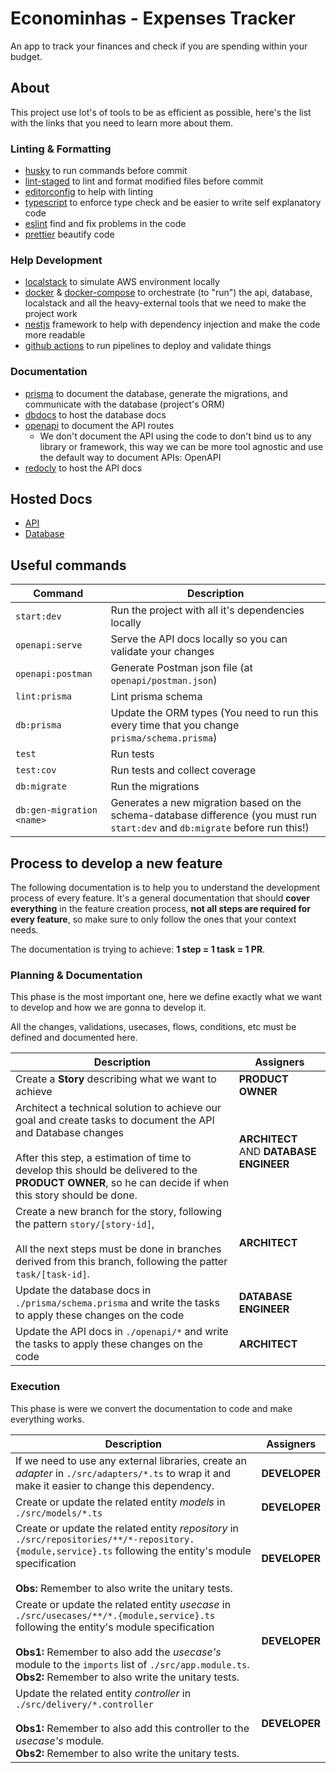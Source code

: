 # Econominhas - Expenses Tracker

An app to track your finances and check if you are spending within your budget.

## About

This project use lot's of tools to be as efficient as possible, here's the list with the links that you need to learn more about them.

### Linting & Formatting

- [husky](https://typicode.github.io/husky/) to run commands before commit
- [lint-staged](https://www.npmjs.com/package/lint-staged) to lint and format modified files before commit
- [editorconfig](https://editorconfig.org/) to help with linting
- [typescript](https://www.typescriptlang.org/) to enforce type check and be easier to write self explanatory code
- [eslint](https://eslint.org/) find and fix problems in the code
- [prettier](https://prettier.io/) beautify code

### Help Development

- [localstack](https://www.localstack.cloud/) to simulate AWS environment locally
- [docker](https://www.docker.com/) & [docker-compose](https://docs.docker.com/compose/) to orchestrate (to "run") the api, database, localstack and all the heavy-external tools that we need to make the project work
- [nestjs](https://nestjs.com/) framework to help with dependency injection and make the code more readable
- [github actions](https://docs.github.com/en/actions) to run pipelines to deploy and validate things

### Documentation

- [prisma](https://www.prisma.io/) to document the database, generate the migrations, and communicate with the database (project's ORM)
- [dbdocs](https://dbdocs.io/) to host the database docs
- [openapi](https://www.openapis.org/) to document the API routes
  - We don't document the API using the code to don't bind us to any library or framework, this way we can be more tool agnostic and use the default way to document APIs: OpenAPI
- [redocly](https://redocly.com/) to host the API docs

## Hosted Docs

- [API](https://wise-bulldog-88.redoc.ly/)
- [Database](https://dbdocs.io/henriqueleite42/Econominhas?view=relationships)

## Useful commands

| Command                   | Description                                                                                                                    |
| ------------------------- | ------------------------------------------------------------------------------------------------------------------------------ |
| `start:dev`               | Run the project with all it's dependencies locally                                                                             |
| `openapi:serve`           | Serve the API docs locally so you can validate your changes                                                                    |
| `openapi:postman`         | Generate Postman json file (at `openapi/postman.json`)                                                                         |
| `lint:prisma`             | Lint prisma schema                                                                                                             |
| `db:prisma`               | Update the ORM types (You need to run this every time that you change `prisma/schema.prisma`)                                  |
| `test`                    | Run tests                                                                                                                      |
| `test:cov`                | Run tests and collect coverage                                                                                                 |
| `db:migrate`              | Run the migrations                                                                                                             |
| `db:gen-migration <name>` | Generates a new migration based on the schema-database difference (you must run `start:dev` and `db:migrate` before run this!) |

## Process to develop a new feature

The following documentation is to help you to understand the development process of every feature. It's a general documentation that should **cover everything** in the feature creation process, **not all steps are required for every feature**, so make sure to only follow the ones that your context needs.

The documentation is trying to achieve: **1 step = 1 task = 1 PR**.

### Planning & Documentation

This phase is the most important one, here we define exactly what we want to develop and how we are gonna to develop it.

All the changes, validations, usecases, flows, conditions, etc must be defined and documented here.

<table>
	<thead>
		<tr>
			<th>Description</th>
			<th>Assigners</th>
		</tr>
	</thead>
	<tbody>
		<tr>
			<td>
				Create a <b>Story</b> describing what we want to achieve
			</td>
			<td>
				<b>PRODUCT OWNER</b>
			</td>
		</tr>
		<tr>
			<td>
				Architect a technical solution to achieve our goal and create tasks to document the API and Database changes
				</br>
				</br>
				After this step, a estimation of time to develop this should be delivered to the <b>PRODUCT OWNER</b>, so he can decide if when this story should be done.
			</td>
			<td>
				<b>ARCHITECT</b>
				AND
				<b>DATABASE ENGINEER</b>
			</td>
		</tr>
		<tr>
			<td>
				Create a new branch for the story, following the pattern <code>story/[story-id]</code>,
				</br>
				</br>
				All the next steps must be done in branches derived from this branch, following the patter <code>task/[task-id]</code>.
			</td>
			<td>
				<b>ARCHITECT</b>
			</td>
		</tr>
		<tr>
			<td>
				Update the database docs in <code>./prisma/schema.prisma</code> and write the tasks to apply these changes on the code
			</td>
			<td>
				<b>DATABASE ENGINEER</b>
			</td>
		</tr>
		<tr>
			<td>
				Update the API docs in <code>./openapi/*</code> and write the tasks to apply these changes on the code
			</td>
			<td>
				<b>ARCHITECT</b>
			</td>
		</tr>
	</tbody>
</table>

### Execution

This phase is were we convert the documentation to code and make everything works.

<table>
	<thead>
		<tr>
			<th>Description</th>
			<th>Assigners</th>
		</tr>
	</thead>
	<tbody>
		<tr>
			<td>
				If we need to use any external libraries, create an <i>adapter</i> in <code>./src/adapters/*.ts</code> to wrap it and make it easier to change this dependency.
			</td>
			<td>
				<b>DEVELOPER</b>
			</td>
		</tr>
		<tr>
			<td>
				Create or update the related entity <i>models</i> in <code>./src/models/*.ts</code>
			</td>
			<td>
				<b>DEVELOPER</b>
			</td>
		</tr>
		<tr>
			<td>
				Create or update the related entity <i>repository</i> in <code>./src/repositories/**/*-repository.{module,service}.ts</code> following the entity's module specification
				</br>
				</br>
				<b>Obs:</b> Remember to also write the unitary tests.
			</td>
			<td>
				<b>DEVELOPER</b>
			</td>
		</tr>
		<tr>
			<td>
				Create or update the related entity <i>usecase</i> in <code>./src/usecases/**/*.{module,service}.ts</code> following the entity's module specification
				</br>
				</br>
				<b>Obs1:</b> Remember to also add the <i>usecase's</i> module to the <code>imports</code> list of <code>./src/app.module.ts</code>.
				</br>
				<b>Obs2:</b> Remember to also write the unitary tests.
			</td>
			<td>
				<b>DEVELOPER</b>
			</td>
		</tr>
		<tr>
			<td>
				Update the related entity <i>controller</i> in <code>./src/delivery/*.controller</code>
				</br>
				</br>
				<b>Obs1:</b> Remember to also add this controller to the <i>usecase's</i> module.
				</br>
				<b>Obs2:</b> Remember to also write the unitary tests.
			</td>
			<td>
				<b>DEVELOPER</b>
			</td>
		</tr>
	</tbody>
</table>
